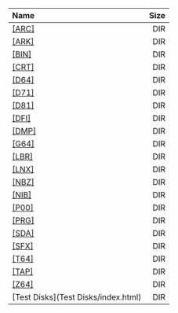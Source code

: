 |Name|Size|
|:---|---:|
|[[ARC]]([ARC]/index.html)|DIR|
|[[ARK]]([ARK]/index.html)|DIR|
|[[BIN]]([BIN]/index.html)|DIR|
|[[CRT]]([CRT]/index.html)|DIR|
|[[D64]]([D64]/index.html)|DIR|
|[[D71]]([D71]/index.html)|DIR|
|[[D81]]([D81]/index.html)|DIR|
|[[DFI]]([DFI]/index.html)|DIR|
|[[DMP]]([DMP]/index.html)|DIR|
|[[G64]]([G64]/index.html)|DIR|
|[[LBR]]([LBR]/index.html)|DIR|
|[[LNX]]([LNX]/index.html)|DIR|
|[[NBZ]]([NBZ]/index.html)|DIR|
|[[NIB]]([NIB]/index.html)|DIR|
|[[P00]]([P00]/index.html)|DIR|
|[[PRG]]([PRG]/index.html)|DIR|
|[[SDA]]([SDA]/index.html)|DIR|
|[[SFX]]([SFX]/index.html)|DIR|
|[[T64]]([T64]/index.html)|DIR|
|[[TAP]]([TAP]/index.html)|DIR|
|[[Z64]]([Z64]/index.html)|DIR|
|[Test Disks](Test Disks/index.html)|DIR|
